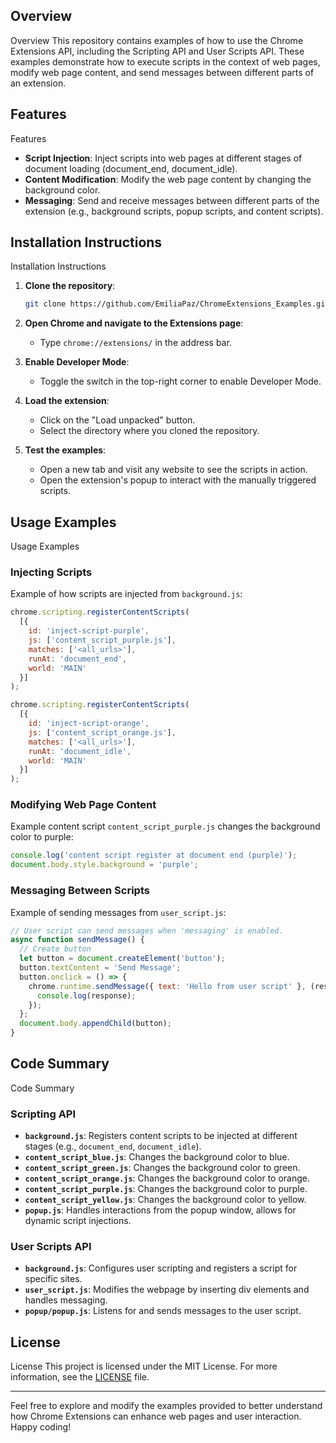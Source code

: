 ## Overview

Overview
This repository contains examples of how to use the Chrome Extensions API, including the Scripting API and User Scripts API. These examples demonstrate how to execute scripts in the context of web pages, modify web page content, and send messages between different parts of an extension.

##
## Features

Features
- **Script Injection**: Inject scripts into web pages at different stages of document loading (document_end, document_idle).
- **Content Modification**: Modify the web page content by changing the background color.
- **Messaging**: Send and receive messages between different parts of the extension (e.g., background scripts, popup scripts, and content scripts).

##
## Installation Instructions

Installation Instructions

1. **Clone the repository**:
   ```bash
   git clone https://github.com/EmiliaPaz/ChromeExtensions_Examples.git
   ```

2. **Open Chrome and navigate to the Extensions page**:
   - Type `chrome://extensions/` in the address bar.

3. **Enable Developer Mode**:
   - Toggle the switch in the top-right corner to enable Developer Mode.

4. **Load the extension**:
   - Click on the "Load unpacked" button.
   - Select the directory where you cloned the repository.

5. **Test the examples**:
   - Open a new tab and visit any website to see the scripts in action.
   - Open the extension's popup to interact with the manually triggered scripts.

##
## Usage Examples

Usage Examples

### Injecting Scripts 

Example of how scripts are injected from `background.js`:

```javascript
chrome.scripting.registerContentScripts(
  [{
    id: 'inject-script-purple',
    js: ['content_script_purple.js'],
    matches: ['<all_urls>'],
    runAt: 'document_end',
    world: 'MAIN'
  }]
);

chrome.scripting.registerContentScripts(
  [{
    id: 'inject-script-orange',
    js: ['content_script_orange.js'],
    matches: ['<all_urls>'],
    runAt: 'document_idle',
    world: 'MAIN'
  }]
);
```

### Modifying Web Page Content 

Example content script `content_script_purple.js` changes the background color to purple:

```javascript
console.log('content script register at document end (purple)');
document.body.style.background = 'purple';
```

### Messaging Between Scripts

Example of sending messages from `user_script.js`:

```javascript
// User script can send messages when 'messaging' is enabled.
async function sendMessage() {
  // Create button
  let button = document.createElement('button');
  button.textContent = 'Send Message';
  button.onclick = () => {
    chrome.runtime.sendMessage({ text: 'Hello from user script' }, (response) => {
      console.log(response);
    });
  };
  document.body.appendChild(button);
}
```

##
## Code Summary

Code Summary

### Scripting API

- **`background.js`**: Registers content scripts to be injected at different stages (e.g., `document_end`, `document_idle`).
- **`content_script_blue.js`**: Changes the background color to blue.
- **`content_script_green.js`**: Changes the background color to green.
- **`content_script_orange.js`**: Changes the background color to orange.
- **`content_script_purple.js`**: Changes the background color to purple.
- **`content_script_yellow.js`**: Changes the background color to yellow.
- **`popup.js`**: Handles interactions from the popup window, allows for dynamic script injections.

### User Scripts API

- **`background.js`**: Configures user scripting and registers a script for specific sites.
- **`user_script.js`**: Modifies the webpage by inserting div elements and handles messaging.
- **`popup/popup.js`**: Listens for and sends messages to the user script.

##
## License

License
This project is licensed under the MIT License. For more information, see the [LICENSE](LICENSE) file.

---

Feel free to explore and modify the examples provided to better understand how Chrome Extensions can enhance web pages and user interaction. Happy coding!